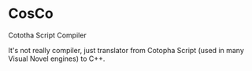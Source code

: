 # CosCo
Cototha Script Compiler

It's not really compiler, just translator from Cotopha Script (used in many
Visual Novel engines) to C++.
